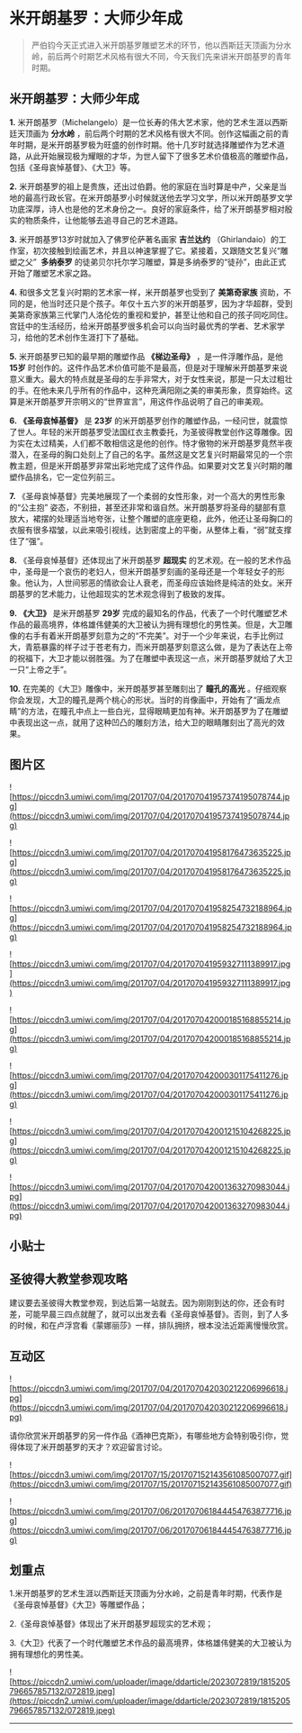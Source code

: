 # 米开朗基罗：大师少年成

> 严伯钧今天正式进入米开朗基罗雕塑艺术的环节，他以西斯廷天顶画为分水岭，前后两个时期艺术风格有很大不同，今天我们先来讲米开朗基罗的青年时期。

## 米开朗基罗：大师少年成

 **1.** 米开朗基罗（Michelangelo）是一位长寿的伟大艺术家，他的艺术生涯以西斯廷天顶画为 **分水岭** ，前后两个时期的艺术风格有很大不同。创作这幅画之前的青年时期，是米开朗基罗极为旺盛的创作时期。他十几岁时就选择雕塑作为艺术道路，从此开始展现极为耀眼的才华，为世人留下了很多艺术价值极高的雕塑作品，包括《圣母哀悼基督》、《大卫》等。

 **2.** 米开朗基罗的祖上是贵族，还出过伯爵。他的家庭在当时算是中产，父亲是当地的最高行政长官。在米开朗基罗小时候就送他去学习文学，所以米开朗基罗文学功底深厚，诗人也是他的艺术身份之一。良好的家庭条件，给了米开朗基罗相对殷实的物质条件，让他能够去追寻自己的艺术道路。

 **3.** 米开朗基罗13岁时就加入了佛罗伦萨著名画家 **吉兰达约** （Ghirlandaio）的工作室，初次接触到绘画艺术，并且以神速掌握了它。紧接着，又跟随文艺复兴“雕塑之父”  **多纳泰罗** 的徒弟贝尔托尔学习雕塑，算是多纳泰罗的“徒孙”，由此正式开始了雕塑艺术家之路。

 **4.** 和很多文艺复兴时期的艺术家一样，米开朗基罗也受到了 **美第奇家族** 资助，不同的是，他当时还只是个孩子。年仅十五六岁的米开朗基罗，因为才华超群，受到美第奇家族第三代掌门人洛伦佐的重视和爱护，甚至让他和自己的孩子同吃同住。宫廷中的生活经历，给米开朗基罗很多机会可以向当时最优秀的学者、艺术家学习，给他的艺术创作生涯打下了基础。

 **5.** 米开朗基罗已知的最早期的雕塑作品 **《梯边圣母》** ，是一件浮雕作品，是他 **15岁** 时创作的。这件作品艺术价值可能不是最高，但是对于理解米开朗基罗来说意义重大。最大的特点就是圣母的左手非常大，对于女性来说，那是一只太过粗壮的手。在他未来几乎所有的作品中，这种充满阳刚之美的审美形象，贯穿始终。这算是米开朗基罗开宗明义的“世界宣言”，用这件作品说明了自己的审美观。

 **6.**  **《圣母哀悼基督》** 是 **23岁** 的米开朗基罗创作的雕塑作品，一经问世，就震惊了世人。年轻的米开朗基罗受法国红衣主教委托，为圣彼得教堂创作这尊雕像。因为实在太过精美，人们都不敢相信这是他的创作。恃才傲物的米开朗基罗竟然半夜潜入，在圣母的胸口处刻上了自己的名字。虽然这是文艺复兴时期最常见的一个宗教主题，但是米开朗基罗非常出彩地完成了这件作品。如果要对文艺复兴时期的雕塑作品排名，它一定位列前三。

 **7.** 《圣母哀悼基督》完美地展现了一个柔弱的女性形象，对一个高大的男性形象的“公主抱” 姿态，不别扭，甚至还非常和谐自然。米开朗基罗将圣母的腿部有意放大，裙摆的处理适当地夸张，让整个雕塑的底座更稳，此外，他还让圣母胸口的衣服有很多褶皱，以此来吸引视线，达到密度上的平衡，从整体上看，“弱”就支撑住了“强”。

 **8.** 《圣母哀悼基督》还体现出了米开朗基罗 **超现实** 的艺术观。在一般的艺术作品中，圣母是一个哀伤的老妇人，但米开朗基罗刻画的圣母还是一个年轻女子的形象。他认为，人世间邪恶的情欲会让人衰老，而圣母应该始终是纯洁的处女。米开朗基罗的艺术能力，让他超现实的艺术观念得到了极致的发挥。

 **9.**  **《大卫》** 是米开朗基罗 **29岁** 完成的最知名的作品，代表了一个时代雕塑艺术作品的最高境界，体格雄伟健美的大卫被认为拥有理想化的男性美。但是，大卫雕像的右手有着米开朗基罗刻意为之的“不完美”。对于一个少年来说，右手比例过大，青筋暴露的样子过于苍老有力，而米开朗基罗刻意这么做，是为了表达在上帝的祝福下，大卫才能以弱胜强。为了在雕塑中表现这一点，米开朗基罗就给了大卫一只“上帝之手”。

 **10.** 在完美的《大卫》雕像中，米开朗基罗甚至雕刻出了 **瞳孔的高光** 。仔细观察你会发现，大卫的瞳孔是两个桃心的形状。当时的肖像画中，开始有了“画龙点睛”的方法，在瞳孔中点上一些白光，显得眼睛更加有神。米开朗基罗为了在雕塑中表现出这一点，就用了这种凹凸的雕刻方法，给大卫的眼睛雕刻出了高光的效果。

## 图片区

![https://piccdn3.umiwi.com/img/201707/04/201707041957374195078744.jpg](https://piccdn3.umiwi.com/img/201707/04/201707041957374195078744.jpg)

![https://piccdn3.umiwi.com/img/201707/04/201707041958176473635225.jpg](https://piccdn3.umiwi.com/img/201707/04/201707041958176473635225.jpg)

![https://piccdn3.umiwi.com/img/201707/04/201707041958254732188964.jpg](https://piccdn3.umiwi.com/img/201707/04/201707041958254732188964.jpg)

![https://piccdn3.umiwi.com/img/201707/04/201707041959327111389917.jpg](https://piccdn3.umiwi.com/img/201707/04/201707041959327111389917.jpg)

![https://piccdn3.umiwi.com/img/201707/04/201707042000185168855214.jpg](https://piccdn3.umiwi.com/img/201707/04/201707042000185168855214.jpg)

![https://piccdn3.umiwi.com/img/201707/04/201707042000301175411276.jpg](https://piccdn3.umiwi.com/img/201707/04/201707042000301175411276.jpg)

![https://piccdn3.umiwi.com/img/201707/04/201707042001215104268225.jpg](https://piccdn3.umiwi.com/img/201707/04/201707042001215104268225.jpg)

![https://piccdn3.umiwi.com/img/201707/04/201707042001363270983044.jpg](https://piccdn3.umiwi.com/img/201707/04/201707042001363270983044.jpg)

## 小贴士

## 圣彼得大教堂参观攻略

建议要去圣彼得大教堂参观，到达后第一站就去。因为刚刚到达的你，还会有时差，可能早晨三四点就醒了，就可以出发去看《圣母哀悼基督》。否则，到了人多的时候，和在卢浮宫看《蒙娜丽莎》一样，排队拥挤，根本没法近距离慢慢欣赏。

## 互动区

![https://piccdn3.umiwi.com/img/201707/04/201707042030212206996618.jpg](https://piccdn3.umiwi.com/img/201707/04/201707042030212206996618.jpg)

请你欣赏米开朗基罗的另一件作品《酒神巴克斯》，有哪些地方会特别吸引你，觉得体现了米开朗基罗的天才？欢迎留言讨论。

![https://piccdn3.umiwi.com/img/201707/15/201707152143561085007077.gif](https://piccdn3.umiwi.com/img/201707/15/201707152143561085007077.gif)

![https://piccdn3.umiwi.com/img/201707/06/201707061844454763877716.jpg](https://piccdn3.umiwi.com/img/201707/06/201707061844454763877716.jpg)

## 划重点

1.米开朗基罗的艺术生涯以西斯廷天顶画为分水岭，之前是青年时期，代表作是《圣母哀悼基督》《大卫》等雕塑作品；

2.《圣母哀悼基督》体现出了米开朗基罗超现实的艺术观；

3.《大卫》代表了一个时代雕塑艺术作品的最高境界，体格雄伟健美的大卫被认为拥有理想化的男性美。

![https://piccdn2.umiwi.com/uploader/image/ddarticle/2023072819/1815205796657857132/072819.jpeg](https://piccdn2.umiwi.com/uploader/image/ddarticle/2023072819/1815205796657857132/072819.jpeg)

---
